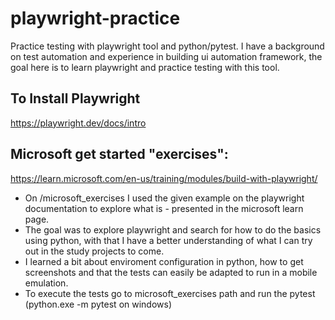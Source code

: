 # playwright-practice
Practice testing with playwright tool and python/pytest.
I have a background on test automation and experience in building ui automation framework, the goal here is to learn playwright and practice testing with this tool.

## To Install Playwright
https://playwright.dev/docs/intro

## Microsoft get started "exercises":
https://learn.microsoft.com/en-us/training/modules/build-with-playwright/
- On /microsoft_exercises I used the given example on the playwright documentation to explore what is - presented in the microsoft learn page.
- The goal was to explore playwright and search for how to do the basics using python, with that I have a better understanding of what I can try out in the study projects to come.
- I learned a bit about enviroment configuration in python, how to get screenshots and that the tests can easily be adapted to run in a mobile emulation.
- To execute the tests go to microsoft_exercises path and run the pytest (python.exe -m pytest on windows)
